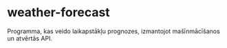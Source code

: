 # weather-forecast
Programma, kas veido laikapstākļu prognozes, izmantojot mašīnmācīšanos un atvērtās API.
